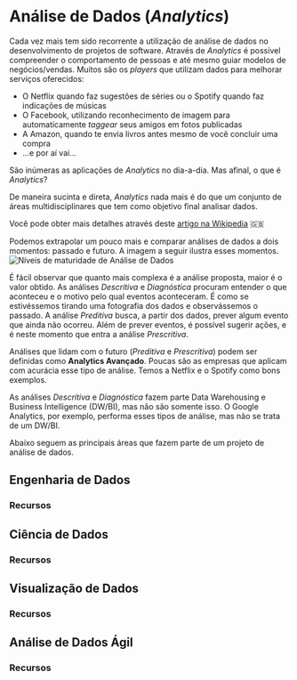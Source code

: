 # Análise de Dados (*Analytics*)

<!-- toc -->

Cada vez mais tem sido recorrente a utilização de análise de dados no
desenvolvimento de projetos de software. Através de *Analytics* é
possível compreender o comportamento de pessoas e até mesmo guiar
modelos de negócios/vendas. Muitos são os *players* que utilizam dados
para melhorar serviços oferecidos:

- O Netflix quando faz sugestões de séries ou o Spotify quando faz
  indicações de músicas
- O Facebook, utilizando reconhecimento de imagem para automaticamente
  *taggear* seus amigos em fotos publicadas
- A Amazon, quando te envia livros antes mesmo de você concluir uma
  compra
- ...e por aí vai...

São inúmeras as aplicações de *Analytics* no dia-a-dia. Mas afinal, o que
é *Analytics*?

De maneira sucinta e direta, *Analytics* nada mais é do que um conjunto
de áreas multidisciplinares que tem como objetivo final analisar dados.

Você pode obter mais detalhes através deste [artigo na
Wikipedia](https://en.wikipedia.org/wiki/Analytics) :uk:

Podemos extrapolar um pouco mais e comparar análises de dados a dois
momentos: passado e futuro. A imagem a seguir ilustra esses momentos.
![Níveis de maturidade de Análise de
Dados](../images/analytics/niveis_maturidade.png)

É fácil observar que quanto mais complexa é a análise proposta, maior é
o valor obtido. As análises *Descritiva* e *Diagnóstica* procuram entender o
que aconteceu e o motivo pelo qual eventos aconteceram. É como se
estivéssemos tirando uma fotografia dos dados e observássemos o passado.
A análise *Preditiva* busca, a partir dos dados, prever algum evento que
ainda não ocorreu. Além de prever eventos, é possível sugerir ações, e é
neste momento que entra a análise *Prescritiva*.

Análises que lidam com o futuro (*Preditiva* e *Prescritiva*) podem ser
definidas como **Analytics Avançado**. Poucas são as empresas que aplicam
com acurácia esse tipo de análise. Temos a Netflix e o Spotify como bons
exemplos.

As análises *Descritiva* e *Diagnóstica* fazem parte Data Warehousing e
Business Intelligence (DW/BI), mas não são somente isso. O Google
Analytics, por exemplo, performa esses tipos de análise, mas não se
trata de um DW/BI.

Abaixo seguem as principais áreas que fazem parte de um projeto de
análise de dados.

## Engenharia de Dados

### Recursos

## Ciência de Dados

### Recursos

## Visualização de Dados

### Recursos

## Análise de Dados Ágil

### Recursos

